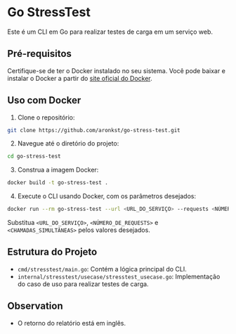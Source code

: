 # Go StressTest

Este é um CLI em Go para realizar testes de carga em um serviço web.

## Pré-requisitos

Certifique-se de ter o Docker instalado no seu sistema. Você pode baixar e instalar o Docker a partir do [site oficial do Docker](https://www.docker.com/).

## Uso com Docker

1. Clone o repositório:

```bash
git clone https://github.com/aronkst/go-stress-test.git
```

2. Navegue até o diretório do projeto:

```bash
cd go-stress-test
```

3. Construa a imagem Docker:

```bash
docker build -t go-stress-test .
```

4. Execute o CLI usando Docker, com os parâmetros desejados:

```bash
docker run --rm go-stress-test --url <URL_DO_SERVIÇO> --requests <NÚMERO_DE_REQUESTS> --concurrency <CHAMADAS_SIMULTÂNEAS>
```

Substitua `<URL_DO_SERVIÇO>`, `<NÚMERO_DE_REQUESTS>` e `<CHAMADAS_SIMULTÂNEAS>` pelos valores desejados.

## Estrutura do Projeto

- `cmd/stresstest/main.go`: Contém a lógica principal do CLI.
- `internal/stresstest/usecase/stresstest_usecase.go`: Implementação do caso de uso para realizar testes de carga.

## Observation

- O retorno do relatório está em inglês.
